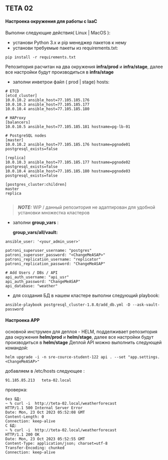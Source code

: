 ## TETA 02
#### Настроека окружения для работы с IaaC

Выполни следующие действия( Linux | MacOS ):
* установи Python 3.x и pip менеджер пакетов к нему
* установи требуемые пакеты из requirements.txt:
```
pip install -r requirements.txt
```
Репозитория расчитан на два окружения **infra/prod** и **infra/stage**, далее все настройки будут производиться в **infra/stage** 
* заполни инветрои файл ( prod | stage) hosts:
```
# ETCD
[etcd_cluster]
10.0.10.2 ansible_host=77.105.185.176
10.0.10.3 ansible_host=77.105.185.177
10.0.10.4 ansible_host=77.105.185.180

# HAProxy
[balancers]
10.0.10.5 ansible_host=77.105.185.181 hostname=pg-lb-01

# PostgreSQL nodes
[master]
10.0.10.2 ansible_host=77.105.185.176 hostname=pgnode01 postgresql_exists=false

[replica]
10.0.10.3 ansible_host=77.105.185.177 hostname=pgnode02 postgresql_exists=false
10.0.10.4 ansible_host=77.105.185.180 hostname=pgnode03 postgresql_exists=false

[postgres_cluster:children]
master
replica


```
> **_NOTE:_**  WIP / данный репозитория не адаптирован для удобной установки множестка кластеров
* заполни **group_vars** :

  **group_vars/all/vault:**
```
ansible_user: '<your_admin_user>'

patroni_superuser_username: "postgres"
patroni_superuser_password: "<ChangeMeASAP>"
patroni_replication_username: "replicator"
patroni_replication_password: "ChangeMeASAP"

# Add Users / DBs / API
api_auth_username: "api_usr"
api_auth_password: "ChangeMeASAP"
api_database: "weather"

```
* для создания БД в нашем кластере выполни следующий playbook:
```
ansible-playbook postgresql_cluster-1.8.0/add_db.yml -D --ask-vault-password
```

#### Настроека APP
основной инструмен для деплоя - HELM, подделживает репозитория два окружения **helm/prod** и **helm/stage**, далее все настройки будут производиться в **helm/stage**
Деплой API можно выполнить следующей командой:
```
helm upgrade -i -n sre-cource-student-122 api . --set "app.settings.<ChangeMeASAP>"

```
добавляем в /etc/hosts следующее :
```
91.185.85.213   teta-02.local
```
проверка:
```
без БД:
~ % curl -i  http://teta-02.local/weatherforecast
HTTP/1.1 500 Internal Server Error
Date: Mon, 23 Oct 2023 05:52:08 GMT
Content-Length: 0
Connection: keep-alive
С БД:
~ % curl -i  http://teta-02.local/weatherforecast
HTTP/1.1 200 OK
Date: Mon, 23 Oct 2023 05:52:55 GMT
Content-Type: application/json; charset=utf-8
Transfer-Encoding: chunked
Connection: keep-alive
```

